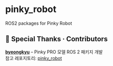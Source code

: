 # pinky_robot
ROS2 packages for Pinky Robot

## 🙏 Special Thanks · Contributors

**[byeongkyu](https://github.com/byeongkyu)** – Pinky PRO 모델 ROS 2 패키지 개발  
참고 레포지토리: [pinky_robot](https://github.com/byeongkyu/pinky_robot)
